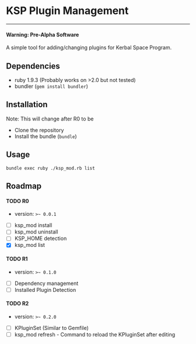 # KSP Plugin Management
---

#### Warning: Pre-Alpha Software

A simple tool for adding/changing plugins for Kerbal Space Program.

## Dependencies

  - ruby 1.9.3 (Probably works on >2.0 but not tested)
  - bundler (`gem install bundler`)

## Installation

Note: This will change after R0 to be

  - Clone the repository
  - Install the bundle (`bundle`)

## Usage

```shell
bundle exec ruby ./ksp_mod.rb list
```

## Roadmap

#### TODO R0

  - version: `>~ 0.0.1`
  - [ ] ksp_mod install
  - [ ] ksp_mod uninstall
  - [ ] KSP_HOME detection
  - [x] ksp_mod list

#### TODO R1

  - version: `>~ 0.1.0`
  - [ ] Dependency management
  - [ ] Installed Plugin Detection

#### TODO R2

  - version: `>~ 0.2.0`
  - [ ] KPluginSet (Similar to Gemfile)
  - [ ] ksp_mod refresh - Command to reload the KPluginSet after editing
